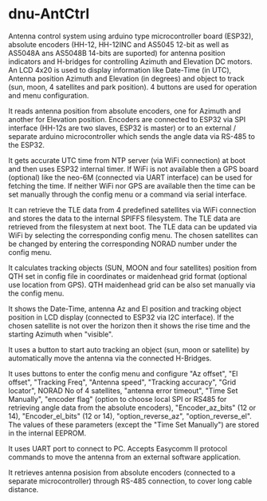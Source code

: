 # dnu-AntCtrl
Antenna control system using arduino type microcontroller board (ESP32), absolute encoders (HH-12, HH-12INC and AS5045 12-bit as well as AS5048A ans AS5048B 14-bits are suported) for antenna position indicators and H-bridges for controlling Azimuth and Elevation DC motors. An LCD 4x20 is used to display information like Date-Time (in UTC), Antenna position Azimuth and Elevation (in degrees) and object to track (sun, moon, 4 satellites and park position). 4 buttons are used for operation and menu configuration.

It reads antenna position from absolute encoders, one for Azimuth and another for Elevation position. Encoders are connected to ESP32 via SPI interface (HH-12s are two slaves, ESP32 is master) or to an external / separate arduino microcontroller which sends the angle data via RS-485 to the ESP32.

It gets accurate UTC time from NTP server (via WiFi connection) at boot and then uses ESP32 internal timer. If WiFi is not available then a GPS board (optional) like the neo-6M (connected via UART interface) can be used for fetching the time. If neither WiFi nor GPS are available then the time can be set manually through the config menu or a command via serial interface.

It can retrieve the TLE data from 4 predefined satellites via WiFi connection and stores the data to the internal SPIFFS filesystem. The TLE data are retrieved from the filesystem at next boot. The TLE data can be updated via WiFi by selecting the corresponding config menu. The chosen satellites can be changed by entering the corresponding NORAD number under the config menu. 

It calculates tracking objects (SUN, MOON and four satellites) position from QTH set in config file in coordinates or maidenhead grid format (optional use location from GPS). QTH maidenhead grid can be also set manually via the config menu. 

It shows the Date-Time, antenna Az and El position and tracking object position in LCD display (connected to ESP32 via I2C interface). If the chosen  satellite is not over the horizon then it shows the rise time and the starting Azimuth when "visible". 

It uses a button to start auto tracking an object (sun, moon or satellite) by automatically move the antenna via the connected H-Bridges.

It uses buttons to enter the config menu and configure "Az offset", "El offset", "Tracking Freq", "Antenna speed", "Tracking accuracy", "Grid locator", NORAD No of 4 satellites, "antenna error timeout", "Time Set Manually", "encoder flag" (option to choose local SPI or RS485 for retrieving angle data from the absolute encoders), "Encoder_az_bits" (12 or 14), "Encoder_el_bits" (12 or 14), "option_reverse_az", "option_reverse_el". The values of these parameters (except the "Time Set Manually") are stored in the internal EEPROM.

It uses UART port to connect to PC. Accepts Easycomm II protocol commands to move the antenna from an external software application.

It retrieves antenna posision from absolute encoders (connected to a separate microcontroller) through RS-485 connection, to cover long cable distance.
